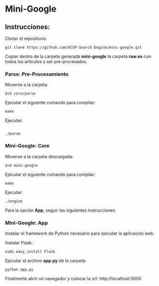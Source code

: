 # Mini-Google

## Instrucciones:

Clonar el repositorio:
```
git clone https://github.com/UCSP-Search-Engine/mini-google.git
```
Copiar dentro de la carpeta generada **mini-google** la carpeta **raw.es** con todos los artículos a ser pre-procesados.

### Parse: Pre-Procesamiento

Moverse a la carpeta

```
$cd core/parse
```
Ejecutar el siguiente comando para compilar:
```
make

```
Ejecutar:
```

./parse
```

### Mini-Google: Core
Moverse a la carpeta descargada:
```
$cd mini-google
```
Ejecutar el siguiente comando para compilar:
```
make
```
Ejecutar:
```
./engine
```
Para la opción **App**, seguir las siguientes instrucciones:

### Mini-Google: App

Instalar el framework de Python necesario para ejecutar la aplicacion web.

Instalar Flask:

```
sudo easy_install Flask
```
Ejecutar el archivo **app.py** de la carpeta:

```
python app.py
```

Finalmente abrir un navegador y colocar la url: http://localhost:5000
